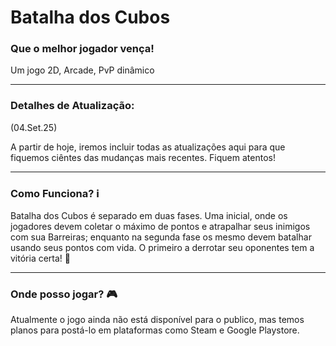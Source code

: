 # Batalha dos Cubos
### Que o melhor jogador vença!
Um jogo 2D, Arcade, PvP dinâmico

---
### Detalhes de Atualização:
(04.Set.25)

A partir de hoje, iremos incluir todas as atualizações aqui para que fiquemos ciêntes das mudanças mais recentes. Fiquem atentos!

---
### Como Funciona? ℹ️
Batalha dos Cubos é separado em duas fases. Uma inicial, onde os jogadores devem coletar o máximo de pontos e atrapalhar seus inimigos com sua Barreiras; enquanto na segunda fase os mesmo devem batalhar usando seus pontos com vida. O primeiro a derrotar seu oponentes tem a vitória certa! 🎉

---
### Onde posso jogar? 🎮
Atualmente o jogo ainda não está disponível para o publico, mas temos planos para postá-lo em plataformas como Steam e Google Playstore.
